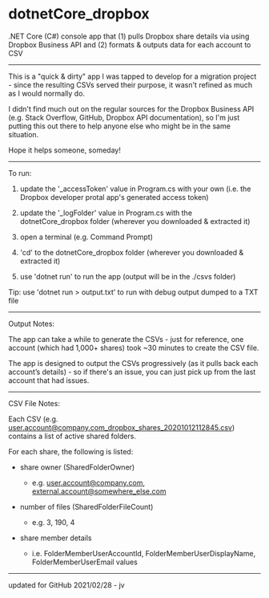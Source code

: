 # dotnetCore_dropbox
.NET Core (C#) console app that (1) pulls Dropbox share details via using Dropbox Business API and (2) formats &amp; outputs data for each account to CSV

-----

This is a "quick & dirty" app I was tapped to develop for a migration project - since the resulting CSVs served their purpose, it wasn't refined as much as I would normally do.

I didn't find much out on the regular sources for the Dropbox Business API (e.g. Stack Overflow, GitHub, Dropbox API documentation), so I'm just putting this out there to help anyone else who might be in the same situation.

Hope it helps someone, someday!

-----

To run:

1. update the '_accessToken' value in Program.cs with your own (i.e. the Dropbox developer protal app's generated access token)

2. update the '_logFolder' value in Program.cs with the dotnetCore_dropbox folder (wherever you downloaded & extracted it)

3. open a terminal (e.g. Command Prompt)

4. 'cd' to the dotnetCore_dropbox folder (wherever you downloaded & extracted it)

5.  use 'dotnet run' to run the app (output will be in the ./csvs folder)

Tip: use 'dotnet run > output.txt' to run with debug output dumped to a TXT file

------

Output Notes:

The app can take a while to generate the CSVs - just for reference, one account (which had 1,000+ shares) took ~30 minutes to create the CSV file.

The app is designed to output the CSVs progressively (as it pulls back each account’s details) - so if there's an issue, you can just pick up from the last account that had issues.

------

CSV File Notes:

Each CSV (e.g. user.account@company.com_dropbox_shares_20201012112845.csv) contains a list of active shared folders.

For each share, the following is listed:

- share owner (SharedFolderOwner)
  - e.g. user.account@company.com, external.account@somewhere_else.com

- number of files (SharedFolderFileCount)
  -  e.g. 3, 190, 4

- share member details
  - i.e. FolderMemberUserAccountId, FolderMemberUserDisplayName, FolderMemberUserEmail values

-----

updated for GitHub 2021/02/28 - jv
